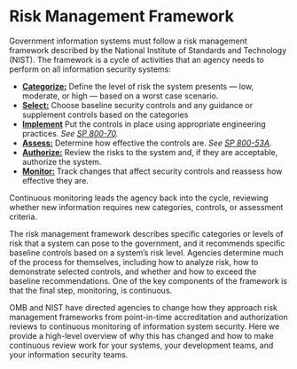 # Risk Management Framework

Government information systems must follow a risk management framework described by the National Institute of Standards and Technology (NIST). The framework is a cycle of activities that an agency needs to perform on all information security systems:

- [**Categorize:**](./categorize.md) Define the level of risk the system presents — low, moderate, or high — based on a worst case scenario.
- [**Select:**](./select.md) Choose baseline security controls and any guidance or supplement controls based on the categories
- [**Implement**](./implement.md) Put the controls in place using appropriate engineering practices. *See [SP 800-70](http://csrc.nist.gov/publications/drafts/800-70/sp800-70r3_draft.pdf).*
- [**Assess:**](./assess.md) Determine how effective the controls are. *See [SP 800-53A](http://nvlpubs.nist.gov/nistpubs/SpecialPublications/NIST.SP.800-53Ar4.pdf).*
- [**Authorize:**](./authorize.md) Review the risks to the system and, if they are acceptable, authorize the system.
- [**Monitor:**](./monitor.md) Track changes that affect security controls and reassess how effective they are.

Continuous monitoring leads the agency back into the cycle, reviewing whether new information requires new categories, controls, or assessment criteria.

The risk management framework describes specific categories or levels of risk that a system can pose to the government, and it recommends specific baseline controls based on a system’s risk level. Agencies determine much of the process for themselves, including how to analyze risk, how to demonstrate selected controls, and whether and how to exceed the baseline recommendations. One of the key components of the framework is that the final step, monitoring, is continuous.

OMB and NIST have directed agencies to change how they approach risk management frameworks from point-in-time accreditation and authorization reviews to continuous monitoring of information system security. Here we provide a high-level overview of why this has changed and how to make continuous review work for your systems, your development teams, and your information security teams.
